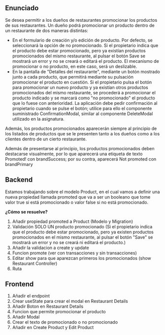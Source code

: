 ## Enunciado
Se desea permitir a los dueños de restaurantes promocionar los productos de sus restaurantes.
Un dueño podrá promocionar un producto dentro de un restaurante de dos maneras distintas:
- En el formulario de creación y/o edición de producto. Por defecto, se seleccionará la opción de no promocionado. Si el propietario indica que el producto debe estar promocionado, pero ya existían productos promocionados del mismo restaurante, al pulsar el botón Save se mostrará un error y no se creará o editará el producto. El mecanismo de promocionar o no producto, en este caso, será un deslizable.
- En la pantalla de "Detalles del restaurante", mediante un botón mostrado junto a cada producto, que permitirá mediante su pulsación promocionar el producto en cuestión. Si el propietario pulsa el botón para promocionar un nuevo producto y ya existían otros productos promocionados del mismo restaurante, se procederá a promocionar el producto indicado y se marcará como "no promocionado" el producto que lo fuese con anterioridad. La aplicación debe pedir confirmación al propietario cuando se pulse el botón; utilice para ello el componente suministrado ConfirmationModal, similar al componente DeleteModal utilizado en la asignatura.

Además, los productos promocionados aparecerán siempre al principio de los listados de productos que se le presenten tanto a los dueños como a los clientes dentro de un cierto restaurante.

Además de presentarse al principio, los productos promocionados deben destacarse visualmente, por lo que aparecerá una etiqueta de texto Promoted! con brandSuccess; por su contra, aparecerá Not promoted con brandPrimary

## Backend
Estamos trabajando sobre el modelo Product, en el cual vamos a definir una nueva propiedad llamada promoted que va a ser un booleano que tome valor true si está promocionado o valor false si no está promocionado.

**¿Cómo se resuelve?**
1. Añadir propiedad promoted a Product (Modelo y Migration)
2. Validación SOLO UN producto promocionado (Si el propietario indica que el producto debe estar promocionado, pero ya existen productos promocionados en el mismo restaurante, al pulsar el botón "Save" se mostrará un error y no se creará ni editará el producto.)
3. Añadir la validacion a create y update
4. Funcion promote (ver con transacciones y sin transacciones)
5. Editar show para que aparezcan primeros los promocionados (show Restaurant Controller)
6. Ruta

## Frontend

1. Añadir el endpoint
2. Crear useState para crear el modal en Restaurant Details
3. Añadir Boton en Restaurant Details
4. Funcion que permite promocionar el producto
5. Añadir Modal
6. Crear el texto de promocionado o no promocionado
7. Añadir en Create Product y Edit Product